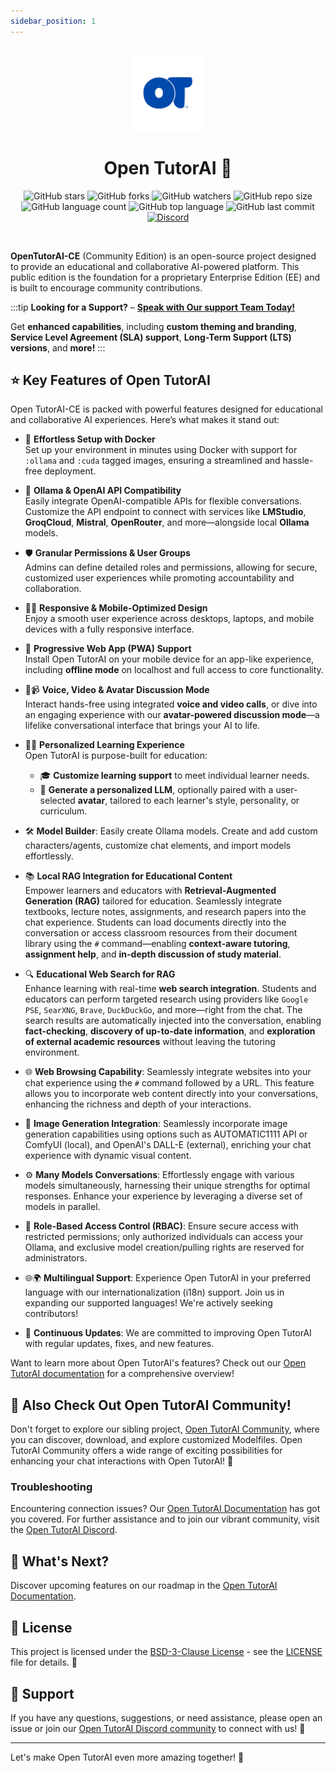 ```yaml
---
sidebar_position: 1
---
```


<div align="center">
  <br/>
  <img src="../static/img/splash.png" width="120px" alt="" />
  <br/>


# Open TutorAI 👋

![GitHub stars](https://img.shields.io/github/stars/R2D-dev/open-tutor-ai-CE?style=social)
![GitHub forks](https://img.shields.io/github/forks/R2D-dev/open-tutor-ai-CE?style=social)
![GitHub watchers](https://img.shields.io/github/watchers/R2D-dev/open-tutor-ai-CE?style=social)
![GitHub repo size](https://img.shields.io/github/repo-size/R2D-dev/open-tutor-ai-CE)
![GitHub language count](https://img.shields.io/github/languages/count/R2D-dev/open-tutor-ai-CE)
![GitHub top language](https://img.shields.io/github/languages/top/R2D-dev/open-tutor-ai-CE)
![GitHub last commit](https://img.shields.io/github/last-commit/R2D-dev/open-tutor-ai-CE)
[![Discord](https://img.shields.io/badge/Discord-Open_TutorAI-blue?logo=discord&logoColor=white)](https://discord.gg/BTQtE2deEm)


</div>


<br/>
<div align="left">

**OpenTutorAI-CE** (Community Edition) is an open-source project designed to provide an educational and collaborative AI-powered platform. This public edition is the foundation for a proprietary Enterprise Edition (EE) and is built to encourage community contributions.

:::tip 
**Looking for a Support?** – **[Speak with Our support Team Today!](mailto:opentutorai@gmail.com)**

Get **enhanced capabilities**, including **custom theming and branding**, **Service Level Agreement (SLA) support**, **Long-Term Support (LTS) versions**, and **more!**
:::
> 
## ⭐ Key Features of Open TutorAI

Open TutorAI-CE is packed with powerful features designed for educational and collaborative AI experiences. Here’s what makes it stand out:

- 🚀 **Effortless Setup with Docker**  
  Set up your environment in minutes using Docker with support for `:ollama` and `:cuda` tagged images, ensuring a streamlined and hassle-free deployment.

- 🤖 **Ollama & OpenAI API Compatibility**  
  Easily integrate OpenAI-compatible APIs for flexible conversations. Customize the API endpoint to connect with services like **LMStudio**, **GroqCloud**, **Mistral**, **OpenRouter**, and more—alongside local **Ollama** models.

- 🛡️ **Granular Permissions & User Groups**  
  Admins can define detailed roles and permissions, allowing for secure, customized user experiences while promoting accountability and collaboration.

- 🧑‍💻 **Responsive & Mobile-Optimized Design**  
  Enjoy a smooth user experience across desktops, laptops, and mobile devices with a fully responsive interface.

- 📱 **Progressive Web App (PWA) Support**  
  Install Open TutorAI on your mobile device for an app-like experience, including **offline mode** on localhost and full access to core functionality.

- 🎤📹 **Voice, Video & Avatar Discussion Mode**  
  Interact hands-free using integrated **voice and video calls**, or dive into an engaging experience with our **avatar-powered discussion mode**—a lifelike conversational interface that brings your AI to life.

- 🧑‍🏫 **Personalized Learning Experience**  
  Open TutorAI is purpose-built for education:  
  - 🎓 **Customize learning support** to meet individual learner needs.  
  - 🧠 **Generate a personalized LLM**, optionally paired with a user-selected **avatar**, tailored to each learner's style, personality, or curriculum.

- 🛠️ **Model Builder**: Easily create Ollama models. Create and add custom characters/agents, customize chat elements, and import models effortlessly.

- 📚 **Local RAG Integration for Educational Content**  
  Empower learners and educators with **Retrieval-Augmented Generation (RAG)** tailored for education. Seamlessly integrate textbooks, lecture notes, assignments, and research papers into the chat experience. Students can load documents directly into the conversation or access classroom resources from their document library using the `#` command—enabling **context-aware tutoring**, **assignment help**, and **in-depth discussion of study material**.
  
- 🔍 **Educational Web Search for RAG**  
  Enhance learning with real-time **web search integration**. Students and educators can perform targeted research using providers like `Google PSE`, `SearXNG`, `Brave`, `DuckDuckGo`, and more—right from the chat. The search results are automatically injected into the conversation, enabling **fact-checking**, **discovery of up-to-date information**, and **exploration of external academic resources** without leaving the tutoring environment.

- 🌐 **Web Browsing Capability**: Seamlessly integrate websites into your chat experience using the `#` command followed by a URL. This feature allows you to incorporate web content directly into your conversations, enhancing the richness and depth of your interactions.

- 🎨 **Image Generation Integration**: Seamlessly incorporate image generation capabilities using options such as AUTOMATIC1111 API or ComfyUI (local), and OpenAI's DALL-E (external), enriching your chat experience with dynamic visual content.

- ⚙️ **Many Models Conversations**: Effortlessly engage with various models simultaneously, harnessing their unique strengths for optimal responses. Enhance your experience by leveraging a diverse set of models in parallel.

- 🔐 **Role-Based Access Control (RBAC)**: Ensure secure access with restricted permissions; only authorized individuals can access your Ollama, and exclusive model creation/pulling rights are reserved for administrators.

- 🌐🌍 **Multilingual Support**: Experience Open TutorAI in your preferred language with our internationalization (i18n) support. Join us in expanding our supported languages! We're actively seeking contributors!

- 🌟 **Continuous Updates**: We are committed to improving Open TutorAI with regular updates, fixes, and new features.

Want to learn more about Open TutorAI's features? Check out our [Open TutorAI documentation](https://opentutorai.com/docs/intro) for a comprehensive overview!

## 🔗 Also Check Out Open TutorAI Community!

Don't forget to explore our sibling project, [Open TutorAI Community](https://discord.gg/BTQtE2deEm), where you can discover, download, and explore customized Modelfiles. Open TutorAI Community offers a wide range of exciting possibilities for enhancing your chat interactions with Open TutorAI! 🚀

### Troubleshooting

Encountering connection issues? Our [Open TutorAI Documentation](https://opentutorai.com/docs/troubleshooting/) has got you covered. For further assistance and to join our vibrant community, visit the [Open TutorAI Discord](https://discord.gg/BTQtE2deEm).

## 🌟 What's Next? 

Discover upcoming features on our roadmap in the [Open TutorAI Documentation](https://opentutorai.com/docs/roadmap).

## 📜 License

This project is licensed under the [BSD-3-Clause License](LICENSE) - see the [LICENSE](LICENSE) file for details. 📄

## 💬 Support

If you have any questions, suggestions, or need assistance, please open an issue or join our
[Open TutorAI Discord community](https://discord.gg/BTQtE2deEm) to connect with us! 🤝


---

Let's make Open TutorAI even more amazing together! 💪

</div>

